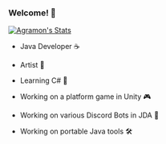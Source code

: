 ### Welcome! 👋

[![Agramon's Stats](https://github-readme-stats.vercel.app/api?username=xagramon)](https://github.com/anuraghazra/github-readme-stats)

- Java Developer ☕
- Artist 🎨
- Learning C# 📝

- Working on a platform game in Unity 🎮
- Working on various Discord Bots in JDA 🤖
- Working on portable Java tools 🛠️
